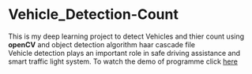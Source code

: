 # Vehicle_Detection-Count

This is my deep learning project to detect Vehicles and thier count using **openCV** and object detection algorithm haar cascade file <br>
Vehicle detection plays an important role in safe driving assistance and smart traffic light system.
To watch the demo of programme click [here]()
